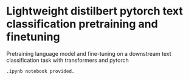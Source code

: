 # Lightweight distilbert pytorch text classification pretraining and finetuning

Pretraining language model and fine-tuning on a downstream text classification task with transformers and pytorch

`.ipynb notebook provided.`
